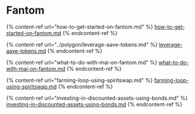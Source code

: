 # Fantom

{% content-ref url="how-to-get-started-on-fantom.md" %}
[how-to-get-started-on-fantom.md](how-to-get-started-on-fantom.md)
{% endcontent-ref %}

{% content-ref url="../polygon/leverage-aave-tokens.md" %}
[leverage-aave-tokens.md](../polygon/leverage-aave-tokens.md)
{% endcontent-ref %}

{% content-ref url="what-to-do-with-mai-on-fantom.md" %}
[what-to-do-with-mai-on-fantom.md](what-to-do-with-mai-on-fantom.md)
{% endcontent-ref %}

{% content-ref url="farming-loop-using-spiritswap.md" %}
[farming-loop-using-spiritswap.md](farming-loop-using-spiritswap.md)
{% endcontent-ref %}

{% content-ref url="investing-in-discounted-assets-using-bonds.md" %}
[investing-in-discounted-assets-using-bonds.md](investing-in-discounted-assets-using-bonds.md)
{% endcontent-ref %}
